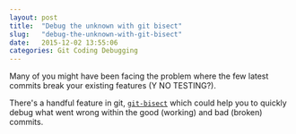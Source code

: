 ```yaml
---
layout: post
title:  "Debug the unknown with git bisect"
slug:   "debug-the-unknown-with-git-bisect"
date:   2015-12-02 13:55:06
categories: Git Coding Debugging
---
```


Many of you might have been facing the problem where the few latest commits break your existing features (Y NO TESTING?).

There's a handful feature in git, [`git-bisect`](https://git-scm.com/docs/git-bisect) which could help you to quickly debug what went wrong within the good (working) and bad (broken) commits.
